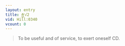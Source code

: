 ```yaml
---
layout: entry
title: རྒྱ་√2
vid: Hill:0340
vcount: 0
---
```


> To be useful and of service, to exert oneself CD\.

